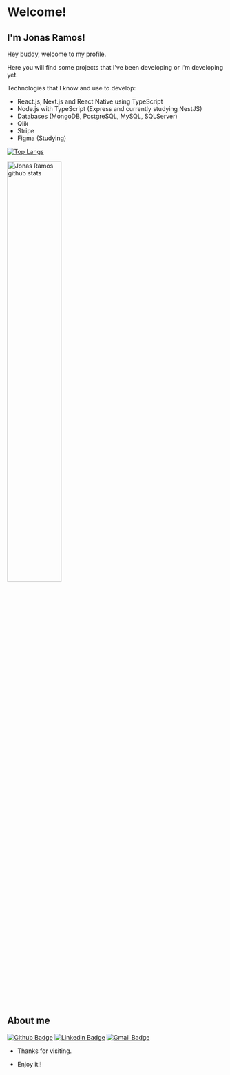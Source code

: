 
 
# Welcome!
 
## I'm Jonas Ramos!

Hey buddy, welcome to my profile.

Here you will find some projects that I've been developing or I'm developing yet.

Technologies that I know and use to develop:
- React.js, Next.js and React Native using TypeScript
- Node.js with TypeScript (Express and currently studying NestJS)
- Databases (MongoDB, PostgreSQL, MySQL, SQLServer)
- Qlik
- Stripe
- Figma (Studying)

[![Top Langs](https://github-readme-stats.vercel.app/api/top-langs/?username=jjonasramos)](https://github.com/jjonasramos)

<a href="https://github.com/jjonasramos">
    <img align="center" width="50%" alt="Jonas Ramos github stats" src="https://github-readme-stats.vercel.app/api?username=jjonasramos&show_icons=true&hide_border=true" />
</a>

 
## About me 
[![Github Badge](https://img.shields.io/badge/-Github-000?style=flat-square&logo=Github&logoColor=white&link=https://github.com/jjonasramos/)](https://github.com/jjonasramos/)
[![Linkedin Badge](https://img.shields.io/badge/-LinkedIn-blue?style=flat-square&logo=Linkedin&logoColor=white&link=https://www.linkedin.com/in/jonasramos/)](https://www.linkedin.com/in/jonasramos/)
[![Gmail Badge](https://img.shields.io/badge/-Gmail-c14438?style=flat-square&logo=Gmail&logoColor=white&link=mailto:jjonasramos@gmail.com)](mailto:jjonasramos@gmail.com)
 
- Thanks for visiting. 
 
- Enjoy it!!
